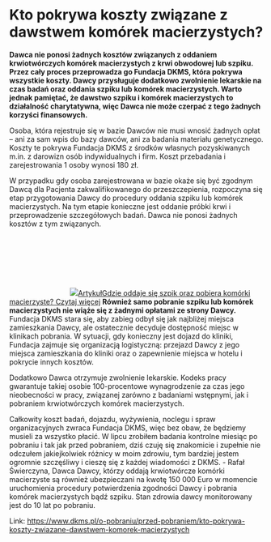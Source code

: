 # Kto pokrywa koszty związane z dawstwem komórek macierzystych?

**Dawca nie ponosi żadnych kosztów związanych z oddaniem krwiotwórczych komórek macierzystych z krwi obwodowej lub szpiku. Przez cały proces przeprowadza go Fundacja DKMS, która pokrywa wszystkie koszty. Dawcy przysługuje dodatkowo zwolnienie lekarskie na czas badań oraz oddania szpiku lub komórek macierzystych. Warto jednak pamiętać, że dawstwo szpiku i komórek macierzystych to działalność charytatywna, więc Dawca nie może czerpać z tego żadnych korzyści finansowych.**


Osoba, która rejestruje się w bazie Dawców nie musi wnosić żadnych opłat – ani za sam wpis do bazy dawców, ani za badania materiału genetycznego. Koszty te pokrywa Fundacja DKMS z środków własnych pozyskiwanych m.in. z darowizn osób indywidualnych i firm. Koszt przebadania i zarejestrowania 1 osoby wynosi 180 zł.


W przypadku gdy osoba zarejestrowana w bazie okaże się być zgodnym Dawcą dla Pacjenta zakwalifikowanego do przeszczepienia, rozpoczyna się etap przygotowania Dawcy do procedury oddania szpiku lub komórek macierzystych. Na tym etapie konieczne jest oddanie próbki krwi i przeprowadzenie szczegółowych badań. Dawca nie ponosi żadnych kosztów z tym związanych.


[![](data:image/svg+xml;charset=utf-8,%3Csvg%20height='120'%20width='120'%20xmlns='http://www.w3.org/2000/svg'%20version='1.1'%3E%3C/svg%3E)![]()![](https://assets-eu-01.kc-usercontent.com:443/bed48093-082e-0109-4b5f-7bdadab5eedd/6b3a5a4e-c6c0-4692-b081-fc1403879a82/DamianPobranieDzien2_0543.jpg?w=120&h=120&auto=format&lossless=true&fit=cover)ArtykułGdzie oddaje się szpik oraz pobiera komórki macierzyste? Czytaj więcej](/o-pobraniu/przed-pobraniem/gdzie-oddaje-sie-szpik-oraz-pobiera-komorki-macierzyste "Gdzie oddaje się szpik oraz pobiera komórki macierzyste? ")
**Również samo pobranie szpiku lub komórek macierzystych nie wiąże się z żadnymi opłatami ze strony Dawcy.** Fundacja DKMS stara się, aby zabieg odbył się jak najbliżej miejsca zamieszkania Dawcy, ale ostatecznie decyduje dostępność miejsc w klinikach pobrania. W sytuacji, gdy konieczny jest dojazd do kliniki, Fundacja zajmuje się organizacją logistyczną: przejazd Dawcy z jego miejsca zamieszkania do kliniki oraz o zapewnienie miejsca w hotelu i pokrycie innych kosztów.


Dodatkowo Dawca otrzymuje zwolnienie lekarskie. Kodeks pracy gwarantuje takiej osobie 100\-procentowe wynagrodzenie za czas jego nieobecności w pracy, związanej zarówno z badaniami wstępnymi, jak i pobraniem krwiotwórczych komórek macierzystych.


Całkowity koszt badań, dojazdu, wyżywienia, noclegu i spraw organizacyjnych zwraca Fundacja DKMS, więc bez obaw, że będziemy musieli za wszystko płacić. W lipcu zrobiłem badania kontrolne miesiąc po pobraniu i tak jak przed pobraniem, dziś czuję się znakomicie i zupełnie nie odczułem jakiejkolwiek różnicy w moim zdrowiu, tym bardziej jestem ogromnie szczęśliwy i cieszę się z każdej wiadomości z DKMS. \- Rafał Świerczyna, Dawca
Dawcy, którzy oddają krwiotwórcze komórki macierzyste są również ubezpieczani na kwotę 150 000 Euro w momencie uruchomienia procedury potwierdzenia zgodności Dawcy i pobrania komórek macierzystych bądź szpiku. Stan zdrowia dawcy monitorowany jest do 10 lat po pobraniu.  





Link: https://www.dkms.pl/o-pobraniu/przed-pobraniem/kto-pokrywa-koszty-zwiazane-dawstwem-komorek-macierzystych
